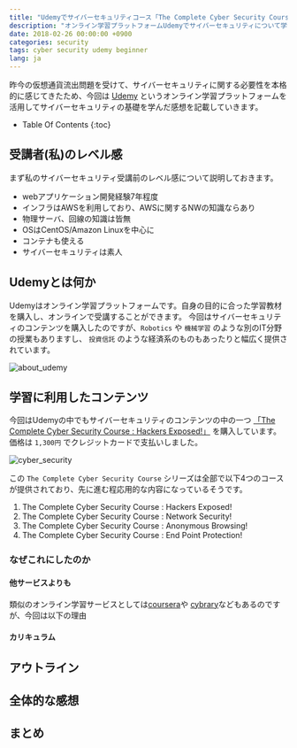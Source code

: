 ```yaml
---
title: "Udemyでサイバーセキュリティコース「The Complete Cyber Security Course : Hackers Exposed」を学習した感想"
description: "オンライン学習プラットフォームUdemyでサイバーセキュリティについて学習しました。今回受講したコースは「The Complete Cyber Security Course : Hackers Exposed!」で、セキュリティに対する一般論から、マルウェアの種類や、物理OS/仮想化OSの違いなど、受講した感想を紹介します"
date: 2018-02-26 00:00:00 +0900
categories: security
tags: cyber security udemy beginner
lang: ja
---
```


昨今の仮想通貨流出問題を受けて、サイバーセキュリティに関する必要性を本格的に感じてきたため、今回は [Udemy](https://www.udemy.com/) というオンライン学習プラットフォームを活用してサイバーセキュリティの基礎を学んだ感想を記載していきます。

* Table Of Contents
{:toc}

## 受講者(私)のレベル感
まず私のサイバーセキュリティ受講前のレベル感について説明しておきます。
* webアプリケーション開発経験7年程度
* インフラはAWSを利用しており、AWSに関するNWの知識ならあり
* 物理サーバ、回線の知識は皆無
* OSはCentOS/Amazon Linuxを中心に
* コンテナも使える
* サイバーセキュリティは素人

## Udemyとは何か
Udemyはオンライン学習プラットフォームです。自身の目的に合った学習教材を購入し、オンラインで受講することができます。
今回はサイバーセキュリティのコンテンツを購入したのですが、`Robotics` や `機械学習` のような別のIT分野の授業もありますし、
`投資信託` のような経済系のものもあったりと幅広く提供されています。

![about_udemy]({{site.baseurl}}/assets/images/20180226/about_udemy.png)

## 学習に利用したコンテンツ
今回はUdemyの中でもサイバーセキュリティのコンテンツの中の一つ [「The Complete Cyber Security Course : Hackers Exposed!」](https://www.udemy.com/the-complete-internet-security-privacy-course-volume-1/) を購入しています。
価格は `1,300円` でクレジットカードで支払いしました。

![cyber_security]({{site.baseurl}}/assets/images/20180226/cyber_security.png)

この `The Complete Cyber Security Course` シリーズは全部で以下4つのコースが提供されており、先に進む程応用的な内容になっているそうです。
1. The Complete Cyber Security Course : Hackers Exposed!
2. The Complete Cyber Security Course : Network Security!
3. The Complete Cyber Security Course : Anonymous Browsing!
4. The Complete Cyber Security Course : End Point Protection!



### なぜこれにしたのか
#### 他サービスよりも
類似のオンライン学習サービスとしては[coursera](https://www.coursera.org/)や [cybrary](https://www.cybrary.it/)などもあるのですが、今回は以下の理由

#### カリキュラム

## アウトライン

## 全体的な感想

## まとめ
